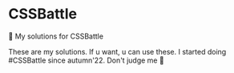 # CSSBattle
🧠 My solutions for CSSBattle

These are my solutions. If u want, u can use these. I started doing #CSSBattle since autumn'22. Don't judge me 🥸
